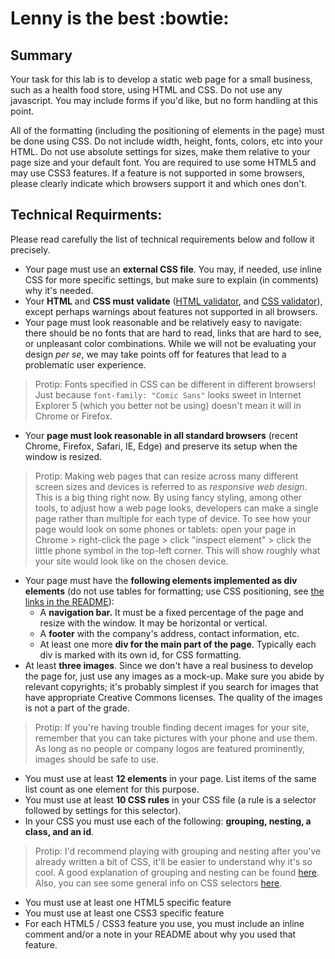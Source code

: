 # Lenny is the best :bowtie:
## Summary
Your task for this lab is to develop a static web page for a small business, such as a health food store, using HTML and CSS. Do not use any javascript. You may include forms if you'd like, but no form handling at this point.

All of the formatting (including the positioning of elements in the page) must be done using CSS. Do not include width, height, fonts, colors, etc into your HTML. Do not use absolute settings for sizes, make them relative to your page size and your default font. You are required to use some HTML5 and may use CSS3 features. If a feature is not supported in some browsers, please clearly indicate which browsers support it and which ones don't. 

## Technical Requirments:
Please read carefully the list of technical requirements below and follow it precisely.

  - Your page must use an **external CSS file**. You may, if needed, use inline CSS for more specific settings, but make sure to explain (in comments) why it's needed.
  - Your **HTML** and **CSS must validate** ([HTML validator](https://validator.w3.org/), and [CSS validator](https://jigsaw.w3.org/css-validator/)), except perhaps warnings about features not supported in all browsers.
  - Your page must look reasonable and be relatively easy to navigate: there should be no fonts that are hard to read, links that are hard to see, or unpleasant color combinations. While we will not be evaluating your design _per se_, we may take points off for features that lead to a problematic user experience.
  
> Protip: Fonts specified in CSS can be different in different browsers! Just because ``font-family: "Comic Sans"`` looks sweet in Internet Explorer 5 (which you better not be using) doesn't mean it will in Chrome or Firefox.

  - Your **page must look reasonable in all standard browsers** (recent Chrome, Firefox, Safari, IE, Edge) and preserve its setup when the window is resized.

> Protip: Making web pages that can resize across many different screen sizes and devices is referred to as _responsive web design_. This is a big thing right now. By using fancy styling, among other tools, to adjust how a web page looks, developers can make a single page rather than multiple for each type of device. To see how your page would look on some phones or tablets: open your page in Chrome > right-click the page > click "inspect element" > click the little phone symbol in the top-left corner. This will show roughly what your site would look like on the chosen device. 

  - Your page must have the **following elements implemented as div elements** (do not use tables for formatting; use CSS positioning, see [the links in the README](./README.md)):
    - A **navigation bar.** It must be a fixed percentage of the page and resize with the window. It may be horizontal or vertical.
    - A **footer** with the company's address, contact information, etc.
    - At least one more **div for the main part of the page**. Typically each div is marked with its own id, for CSS formatting. 
  - At least **three images**. Since we don't have a real business to develop the page for, just use any images as a mock-up. Make sure you abide by relevant copyrights; it's probably simplest if you search for images that have appropriate Creative Commons licenses. The quality of the images is not a part of the grade.

> Protip: If you're having trouble finding decent images for your site, remember that you can take pictures with your phone and use them. As long as no people or company logos are featured prominently, images should be safe to use.

  - You must use at least **12 elements** in your page. List items of the same list count as one element for this purpose.
  - You must use at least **10 CSS rules** in your CSS file (a rule is a selector followed by settings for this selector).
  - In your CSS you must use each of the following: **grouping, nesting, a class, and an id**.
  
> Protip: I'd recommend playing with grouping and nesting after you've already written a bit of CSS, it'll be easier to understand why it's so cool. A good explanation of grouping and nesting can be found [here](http://lmgtfy.com/?q=grouping+and+nesting+css&l=1). Also, you can see some general info on CSS selectors [here](http://www.w3schools.com/cssref/css_selectors.asp).

  - You must use at least one HTML5 specific feature
  - You must use at least one CSS3 specific feature
  - For each HTML5 / CSS3 feature you use, you must include an inline comment and/or a note in your README
  about why you used that feature.
